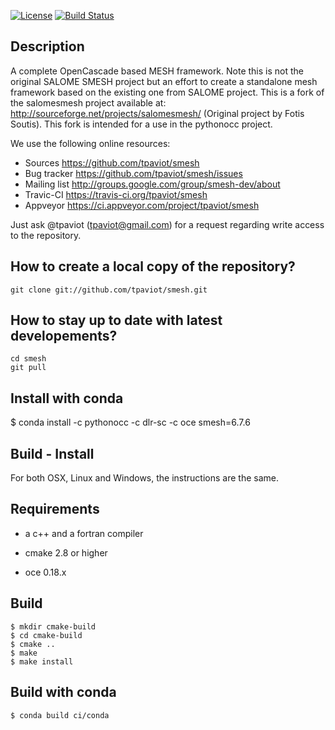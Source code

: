 
[![License](https://binstar.org/jf/smesh/badges/license.svg)](https://github.com/tpaviot/smesh/blob/master/LICENCE.lgpl.txt)
[![Build Status](https://travis-ci.org/tpaviot/smesh.png?branch=master)](https://travis-ci.org/tpaviot/smesh)

Description
-----------

A complete OpenCascade based MESH framework. Note this is not the original SALOME SMESH project but an effort to create a standalone mesh framework based on the existing one from SALOME project. This is a fork of the salomesmesh project available at:
http://sourceforge.net/projects/salomesmesh/ (Original project by Fotis Soutis). This fork is intended for a use in the pythonocc project.

We use the following online resources:
  * Sources
       https://github.com/tpaviot/smesh
  * Bug tracker
       https://github.com/tpaviot/smesh/issues
  * Mailing list
       http://groups.google.com/group/smesh-dev/about
  * Travic-CI
       https://travis-ci.org/tpaviot/smesh
  * Appveyor
       https://ci.appveyor.com/project/tpaviot/smesh

Just ask @tpaviot (tpaviot@gmail.com) for a request regarding write access to the repository.

How to create a local copy of the repository?
---------------------------------------------

    git clone git://github.com/tpaviot/smesh.git


How to stay up to date with latest developements?
-------------------------------------------------

    cd smesh
    git pull

Install with conda
------------------

$ conda install -c pythonocc -c dlr-sc -c oce smesh=6.7.6

Build - Install
---------------

For both OSX, Linux and Windows, the instructions are the same.

Requirements
------------
  * a c++ and a fortran compiler 

  * cmake 2.8 or higher

  * oce 0.18.x

Build
-----

    $ mkdir cmake-build
    $ cd cmake-build
    $ cmake ..
    $ make
    $ make install

Build with conda
----------------

    $ conda build ci/conda
